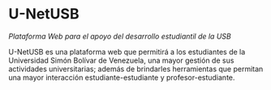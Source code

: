 # U-NetUSB
*Plataforma Web para el apoyo del desarrollo estudiantil de la USB*

U-NetUSB es una plataforma web que permitirá a los estudiantes de la Universidad Simón Bolívar de Venezuela, una mayor gestión de sus actividades universitarias; además de brindarles herramientas que permitan una mayor interacción estudiante-estudiante y profesor-estudiante.

